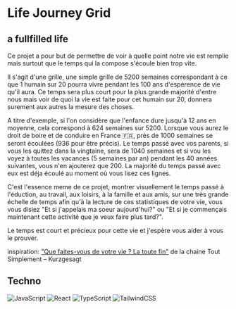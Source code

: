# Life Journey Grid

## a fullfilled life

Ce projet a pour but de permettre de voir à quelle point notre vie est remplie mais surtout que le temps qui la compose s'écoule bien trop vite.

Il s'agit d'une grille, une simple grille de 5200 semaines correspondant à ce que 1 humain sur 20 pourra vivre pendant les 100 ans d'espérence de vie qu'il aura. Ce temps sera plus court pour la plus grande majorité d'entre nous mais voir de quoi la vie est faite pour cet humain sur 20, donnera surement aux autres la mesure des choses.

A titre d'exemple, si l'on considère que l'enfance dure jusqu'à 12 ans en moyenne, cela correspond à 624 semaines sur 5200.
Lorsque vous aurez le droit de boire et de conduire en France 🇫🇷, près de 1000 semaines se seront écoulées (936 pour être précis).
Le temps passé avec vos parents, si vous les quittez dans la vingtaine, sera de 1040 semaines et si vou les voyez à toutes les vacances (5 semaines par an) pendant les 40 années suivantes, vous n'en ajouterez que 200. La majorité du temps passé avec eux est déja écoulé au moment où vous lisez ces lignes.  

C'est l'essence meme de ce projet, montrer visuellement le temps passé à l'éduction, au travail, aux loisirs, à la famille et aux amis, sur une très grande échelle de temps afin qu'à la lecture de ces statistiques de votre vie, vous vous disiez "Et si j'appelais ma soeur aujourd'hui?" ou "Et si je commençais maintenant cette activité que je veux faire plus tard?".

Le temps est court et précieux pour cette vie et j'espère vous aider à vous le prouver.

inspiration: ["Que faites-vous de votre vie ? La toute fin"](https://youtu.be/d35JQvaEen0?si=kHxNePh8qWJTdVRF) de la chaine Tout Simplement – Kurzgesagt

## Techno

![JavaScript](https://img.shields.io/badge/javascript-%23323330.svg?style=for-the-badge&logo=javascript&logoColor=%23F7DF1E)
![React](https://img.shields.io/badge/react-%2320232a.svg?style=for-the-badge&logo=react&logoColor=%2361DAFB)
![TypeScript](https://img.shields.io/badge/typescript-%23007ACC.svg?style=for-the-badge&logo=typescript&logoColor=white)
![TailwindCSS](https://img.shields.io/badge/tailwindcss-%2338B2AC.svg?style=for-the-badge&logo=tailwind-css&logoColor=white)
